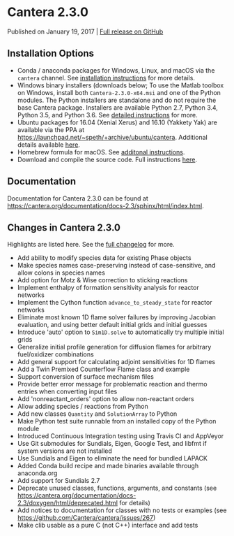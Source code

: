 # Cantera 2.3.0

Published on January 19, 2017 | [Full release on GitHub](https://github.com/Cantera/cantera/releases/tag/v2.3.0)

## Installation Options

- Conda / anaconda packages for Windows, Linux, and macOS via the `cantera` channel. See [installation instructions](https://cantera.org/documentation/docs-2.3/sphinx/html/install.html) for more details.
- Windows binary installers (downloads below; To use the Matlab toolbox on Windows, install both `Cantera-2.3.0-x64.msi` and one of the Python modules. The Python installers are standalone and do not require the base Cantera package. Installers are available Python 2.7, Python 3.4, Python 3.5, and Python 3.6. See [detailed instructions](https://cantera.org/documentation/docs-2.3/sphinx/html/install.html#windows) for more.
- Ubuntu packages for 16.04 (Xenial Xerus) and 16.10 (Yakkety Yak) are available via the PPA at https://launchpad.net/~speth/+archive/ubuntu/cantera. Additional details available [here](https://cantera.org/documentation/docs-2.3/sphinx/html/install.html#ubuntu).
- Homebrew formula for macOS. See [additonal instructions](https://cantera.org/documentation/docs-2.3/sphinx/html/install.html#homebrew).
- Download and compile the source code. Full instructions [here](https://cantera.org/documentation/docs-2.3/sphinx/html/compiling/index.html).

## Documentation

Documentation for Cantera 2.3.0 can be found at <https://cantera.org/documentation/docs-2.3/sphinx/html/index.html>.

## Changes in Cantera 2.3.0

Highlights are listed here. See the [full changelog](https://github.com/Cantera/cantera/pull/399#issuecomment-263736973) for more.

- Add ability to modify species data for existing Phase objects
- Make species names case-preserving instead of case-sensitive, and allow colons in species names
- Add option for Motz & Wise correction to sticking reactions
- Implement enthalpy of formation sensitivity analysis for reactor networks
- Implement the Cython function `advance_to_steady_state` for reactor networks
- Eliminate most known 1D flame solver failures by improving Jacobian evaluation, and using better default initial grids and initial guesses
- Introduce 'auto' option to `Sim1D.solve` to automatically try multiple initial grids
- Generalize initial profile generation for diffusion flames for arbitrary fuel/oxidizer combinations
- Add general support for calculating adjoint sensitivities for 1D flames
- Add a Twin Premixed Counterflow Flame class and example
- Support conversion of surface mechanism files
- Provide better error message for problematic reaction and thermo entries when converting input files
- Add 'nonreactant_orders' option to allow non-reactant orders
- Allow adding species / reactions from Python
- Add new classes `Quantity` and `SolutionArray` to Python
- Make Python test suite runnable from an installed copy of the Python module
- Introduced Continuous Integration testing using Travis CI and AppVeyor
- Use Git submodules for Sundials, Eigen, Google Test, and libfmt if system versions are not installed
- Use Sundials and Eigen to eliminate the need for bundled LAPACK
- Added Conda build recipe and made binaries available through anaconda.org
- Add support for Sundials 2.7
- Deprecate unused classes, functions, arguments, and constants (see <https://cantera.org/documentation/docs-2.3/doxygen/html/deprecated.html> for details)
- Add notices to documentation for classes with no tests or examples (see https://github.com/Cantera/cantera/issues/267)
- Make clib usable as a pure C (not C++) interface and add tests
